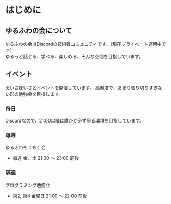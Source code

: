 # はじめに

## ゆるふわの会について
ゆるふわの会はDiscordの技術者コミュニティです。（現在プライベート運用中です）  
ゆるっと話せる、学べる、楽しめる、そんな空間を目指しています。

## イベント
えいさほいさとイベントを開催しています。
高頻度で、あまり張り切りすぎない形の勉強会を目指します。

### 毎日
Discordなので、21:00以降は誰かが必ず居る環境を目指しています。

### 毎週
ゆるふわもくもく会
-  毎週 金、土 21:00 ～ 23:00 前後

### 隔週
プログラミング勉強会
- 第2, 第4 金曜日 21:00 ～ 22:00 前後